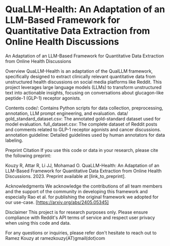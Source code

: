 # QuaLLM-Health: An Adaptation of an LLM-Based Framework for Quantitative Data Extraction from Online Health Discussions

An Adaptation of an LLM-Based Framework for Quantitative Data Extraction from Online Health Discussions

Overview
QuaLLM-Health is an adaptation of the QualLLM framework, specifically designed to extract clinically relevant quantitative data from unstructured health discussions on social media platforms like Reddit. This project leverages large language models (LLMs) to transform unstructured text into actionable insights, focusing on conversations about glucagon-like peptide-1 (GLP-1) receptor agonists.

Contents
code/: Contains Python scripts for data collection, preprocessing, annotation, LLM prompt engineering, and evaluation.
data/
gold_standard_dataset.csv: The annotated gold-standard dataset used for model evaluation.
full_dataset.csv: The complete dataset of Reddit posts and comments related to GLP-1 receptor agonists and cancer discussions.
annotation guideline: Detailed guidelines used by human annotators for data labeling.

Preprint Citation
If you use this code or data in your research, please cite the following preprint:

Kouzy R, Attar R, Li JJ, Mohamad O. QuaLLM-Health: An Adaptation of an LLM-Based Framework for Quantitative Data Extraction from Online Health Discussions. 2023. Preprint available at [link_to_preprint].

Acknowledgments
  We acknowledge the contributions of all team members and the support of the community in developing this framework and especially Rao et al. for publishing the original framework we adopted for our use-case. [https://arxiv.org/abs/2405.05345]

Disclaimer
This project is for research purposes only. Please ensure compliance with Reddit's API terms of service and respect user privacy when using this code and data.

For any questions or inquiries, please refer don't hesitate to reach out to Ramez Kouzy at ramezkouzy(AT)gmail(dot)com
